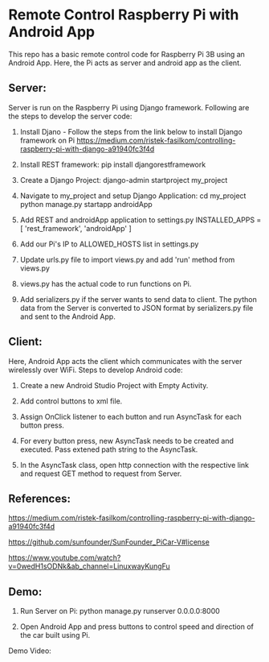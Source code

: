 # Remote Control Raspberry Pi with Android App

This repo has a basic remote control code for Raspberry Pi 3B using an Android App. Here, the Pi acts as server and android app as the client.

## Server:

Server is run on the Raspberry Pi using Django framework. Following are the steps to develop the server code:

1) Install Djano - Follow the steps from the link below to install Django framework on Pi
   https://medium.com/ristek-fasilkom/controlling-raspberry-pi-with-django-a91940fc3f4d
   
2) Install REST framework: pip install djangorestframework

3) Create a Django Project: django-admin startproject my_project

4) Navigate to my_project and setup Django Application: 
   cd my_project
   python manage.py startapp androidApp
   
5) Add REST and androidApp application to settings.py
   INSTALLED_APPS = [
   'rest_framework',
   'androidApp'
   ]
   
6) Add our Pi's IP to ALLOWED_HOSTS list in settings.py

7) Update urls.py file to import views.py and add 'run' method from views.py

8) views.py has the actual code to run functions on Pi.

9) Add serializers.py if the server wants to send data to client. The python data from the Server is converted to JSON format by serializers.py file and sent to the Android App.


## Client:

Here, Android App acts the client which communicates with the server wirelessly over WiFi. Steps to develop Android code:

1) Create a new Android Studio Project with Empty Activity.

2) Add control buttons to xml file.

3) Assign OnClick listener to each button and run AsyncTask for each button press.

4) For every button press, new AsyncTask needs to be created and executed. Pass extened path string to the AsyncTask.

5) In the AsyncTask class, open http connection with the respective link and request GET method to request from Server.

## References:

https://medium.com/ristek-fasilkom/controlling-raspberry-pi-with-django-a91940fc3f4d

https://github.com/sunfounder/SunFounder_PiCar-V#license

https://www.youtube.com/watch?v=0wedH1sODNk&ab_channel=LinuxwayKungFu

## Demo:

1) Run Server on Pi: python manage.py runserver 0.0.0.0:8000

2) Open Android App and press buttons to control speed and direction of the car built using Pi.

Demo Video: 








   
